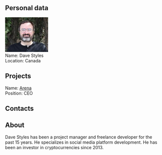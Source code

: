 ## Personal data
![ photo](../people/photo/dave_styles.jpg)  
Name: Dave Styles  
Location: Canada  
## Projects 
Name: [Arena](../projects/arena.md)  
Position: CEO  
## Contacts

## About
Dave Styles has been a project manager and freelance developer for the past 15 years. He specializes in
social media platform development. He has been an investor in cryptocurrencies since 2013.  
